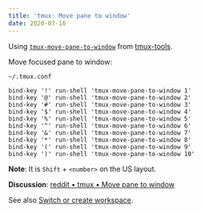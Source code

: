 ```yaml
---
title: 'tmux: Move pane to window'
date: 2020-07-16
---
```


Using [`tmux-move-pane-to-window`] from [tmux-tools].

[tmux-tools]: https://github.com/alexherbo2/tmux-tools
[`tmux-move-pane-to-window`]: https://github.com/alexherbo2/tmux-tools/blob/master/bin/tmux-move-pane-to-window

Move focused pane to window:

`~/.tmux.conf`

```
bind-key '!' run-shell 'tmux-move-pane-to-window 1'
bind-key '@' run-shell 'tmux-move-pane-to-window 2'
bind-key '#' run-shell 'tmux-move-pane-to-window 3'
bind-key '$' run-shell 'tmux-move-pane-to-window 4'
bind-key '%' run-shell 'tmux-move-pane-to-window 5'
bind-key '^' run-shell 'tmux-move-pane-to-window 6'
bind-key '&' run-shell 'tmux-move-pane-to-window 7'
bind-key '*' run-shell 'tmux-move-pane-to-window 8'
bind-key '(' run-shell 'tmux-move-pane-to-window 9'
bind-key ')' run-shell 'tmux-move-pane-to-window 10'
```

**Note**: It is `Shift` + `<number>` on the US layout.

**Discussion**: [reddit • tmux • Move pane to window]

[reddit • tmux • Move pane to window]: https://reddit.com/r/tmux/comments/hs5cra/move_pane_to_window/

See also [Switch or create workspace].

[Switch or create workspace]: ../switch-or-create-workspace/
